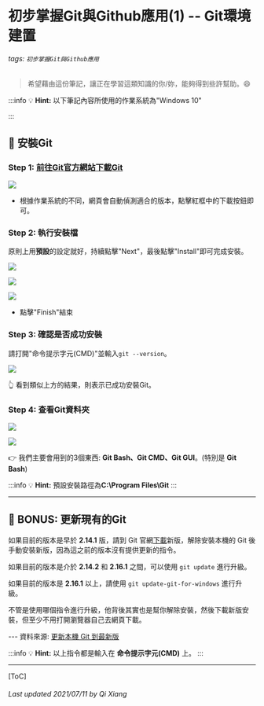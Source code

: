 # 初步掌握Git與Github應用(1) -- Git環境建置
###### tags: `初步掌握Git與Github應用`
> 希望藉由這份筆記，讓正在學習這類知識的你/妳，能夠得到些許幫助。:smile: 

:::info
:bulb: **Hint:** 以下筆記內容所使用的作業系統為"Windows 10"

:::

## :memo: 安裝Git

### Step 1: [前往Git官方網站下載Git](https://git-scm.com/)

![](https://i.imgur.com/9xK19iI.png)

* 根據作業系統的不同，網頁會自動偵測適合的版本，點擊紅框中的下載按鈕即可。

### Step 2: 執行安裝檔

原則上用**預設**的設定就好，持續點擊"Next"，最後點擊"Install"即可完成安裝。

![](https://i.imgur.com/a1Enqzn.png)

![](https://i.imgur.com/WcchtR4.png)

![](https://i.imgur.com/dnbOcLF.png)


* 點擊"Finish"結束

### Step 3: 確認是否成功安裝

請打開"命令提示字元(CMD)"並輸入`git --version`。

![](https://i.imgur.com/LDZd2WT.png)

:point_up_2: 看到類似上方的結果，則表示已成功安裝Git。

### Step 4: 查看Git資料夾

![](https://i.imgur.com/ahalZef.png)

![](https://i.imgur.com/rxTPrZy.png)

:point_right: 我們主要會用到的3個東西: **Git Bash、Git CMD、Git GUI**。(特別是 **Git Bash**)

:::info
:bulb: **Hint:** 預設安裝路徑為**C:\Program Files\Git**
:::

---

## :rocket: BONUS: 更新現有的Git

如果目前的版本是早於 **2.14.1** 版，請到 Git 官網[下載](https://git-scm.com/)新版，解除安裝本機的 Git 後手動安裝新版，因為這之前的版本沒有提供更新的指令。

如果目前的版本是介於 **2.14.2** 和 **2.16.1** 之間，可以使用 `git update` 進行升級。

如果目前的版本是 **2.16.1** 以上，請使用 `git update-git-for-windows` 進行升級。

不管是使用哪個指令進行升級，他背後其實也是幫你解除安裝，然後下載新版安裝，但至少不用打開瀏覽器自己去網頁下載。

--- 資料來源: [更新本機 Git 到最新版](https://blog.poychang.net/git-update-to-latest-version/)

:::info
:bulb: **Hint:** 以上指令都是輸入在 **命令提示字元(CMD)** 上。
:::

---

[ToC]

###### Last updated 2021/07/11 by Qi Xiang

